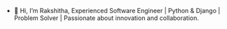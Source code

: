- 👋 Hi, I’m Rakshitha,
Experienced Software Engineer | Python & Django | Problem Solver | Passionate about innovation and collaboration.
<!---
PrabhuRakshitha/PrabhuRakshitha is a ✨ special ✨ repository because its `README.md` (this file) appears on your GitHub profile.
You can click the Preview link to take a look at your changes.
--->
